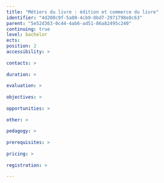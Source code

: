 ```yaml
---
title: "Métiers du livre : édition et commerce du livre"
identifier: "4d200c9f-5a80-4cb9-8bd7-2971798e8c63"
parent: "5e52d363-0c44-4ab6-ad51-86a82495c240"
continuing: true
level: bachelor
ects: 
position: 2
accessibility: >
   
contacts: >
   
duration: >
   
evaluation: >
   
objectives: >
   
opportunities: >
   
other: >
   
pedagogy: >
   
prerequisites: >
   
pricing: >
   
registration: >
   
---
```

